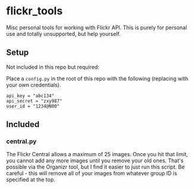 # flickr_tools

 Misc personal tools for working with Flickr API. This is purely for personal use and totally unsupported, but help yourself.

## Setup

Not included in this repo but required:

Place a `config.py` in the root of this repo with the following (replacing with your own credentials).

```
api_key = "abc134"
api_secret = "zxy987"
user_id = "1234@N00"
```

## Included

### central.py

The Flickr Central allows a maximum of 25 images. Once you hit that limit, you cannot add any more images until you remove your old ones. That's possible via the Organizr tool, but I find it easier to just run this script. Be careful - this will remove all of your images from whatever group ID is specified at the top.

